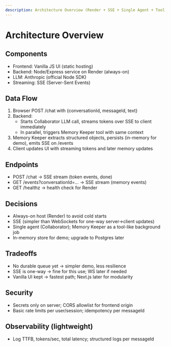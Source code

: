 ```yaml
---
description: Architecture Overview (Render + SSE + Single Agent + Tool)
---
```


# Architecture Overview

## Components
- Frontend: Vanilla JS UI (static hosting)
- Backend: Node/Express service on Render (always-on)
- LLM: Anthropic (official Node SDK)
- Streaming: SSE (Server-Sent Events)

## Data Flow
1) Browser POST /chat with {conversationId, messageId, text}
2) Backend:
   - Starts Collaborator LLM call, streams tokens over SSE to client immediately
   - In parallel, triggers Memory Keeper tool with same context
3) Memory Keeper extracts structured objects, persists (in-memory for demo), emits SSE on /events
4) Client updates UI with streaming tokens and later memory updates

## Endpoints
- POST /chat -> SSE stream (token events, done)
- GET /events?conversationId=... -> SSE stream (memory events)
- GET /healthz -> health check for Render

## Decisions
- Always-on host (Render) to avoid cold starts
- SSE (simpler than WebSockets for one-way server→client updates)
- Single agent (Collaborator); Memory Keeper as a tool-like background job
- In-memory store for demo; upgrade to Postgres later

## Tradeoffs
- No durable queue yet → simpler demo, less resilience
- SSE is one-way → fine for this use; WS later if needed
- Vanilla UI kept → fastest path; Next.js later for modularity

## Security
- Secrets only on server; CORS allowlist for frontend origin
- Basic rate limits per user/session; idempotency per messageId

## Observability (lightweight)
- Log TTFB, tokens/sec, total latency; structured logs per messageId
